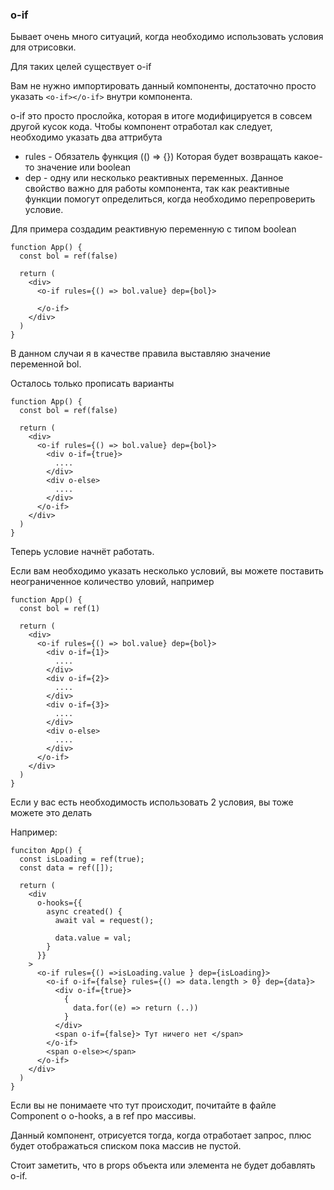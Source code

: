 ### o-if

Бывает очень много ситуаций, когда необходимо использовать условия для отрисовки.

Для таких целей существует o-if

Вам не нужно импортировать данный компоненты, достаточно просто указать `<o-if></o-if>` внутри компонента.

o-if это просто прослойка, которая в итоге модифицируется в совсем другой кусок кода. Чтобы компонент отработал как следует, необходимо указать два аттрибута

* rules - Обязатель функция (() => {}) Которая будет возвращать какое-то значение или boolean
* dep - одну или несколько реактивных переменных. Данное свойство важно для работы компонента, так как реактивные функции помогут
        определиться, когда необходимо перепроверить условие.

Для примера создадим реактивную переменную с типом boolean

```
function App() {
  const bol = ref(false)

  return (
    <div>
      <o-if rules={() => bol.value} dep={bol}>
      
      </o-if>
    </div>
  )
}
```

В данном случаи я в качестве правила выставляю значение переменной bol.

Осталось только прописать варианты

```
function App() {
  const bol = ref(false)

  return (
    <div>
      <o-if rules={() => bol.value} dep={bol}>
        <div o-if={true}>
          ....
        </div>
        <div o-else>
          ....
        </div>
      </o-if>
    </div>
  )
}
```

Теперь условие начнёт работать.

Если вам необходимо указать несколько условий, вы можете поставить неограниченное количество уловий, например

```
function App() {
  const bol = ref(1)

  return (
    <div>
      <o-if rules={() => bol.value} dep={bol}>
        <div o-if={1}>
          ....
        </div>
        <div o-if={2}>
          ....
        </div>
        <div o-if={3}>
          ....
        </div>
        <div o-else>
          ....
        </div>
      </o-if>
    </div>
  )
}
```

Если у вас есть необходимость использовать 2 условия, вы тоже можете это делать

Например: 

```
funciton App() {
  const isLoading = ref(true);
  const data = ref([]);

  return (
    <div
      o-hooks={{
        async created() {
          await val = request();

          data.value = val;
        }
      }}
    >
      <o-if rules={() =>isLoading.value } dep={isLoading}>
        <o-if o-if={false} rules={() => data.length > 0} dep={data}>
          <div o-if={true}>
            {
              data.for((e) => return (..))
            }
          </div>
          <span o-if={false}> Тут ничего нет </span>
        </o-if>
        <span o-else></span>
      </o-if>
    </div>
  )
}
```

Если вы не понимаете что тут происходит, почитайте в файле Component о o-hooks, а в ref про массивы.

Данный компонент, отрисуется тогда, когда отработает запрос, плюс будет отображаться списком пока массив не пустой.

Стоит заметить, что в props объекта или элемента не будет добавлять o-if.